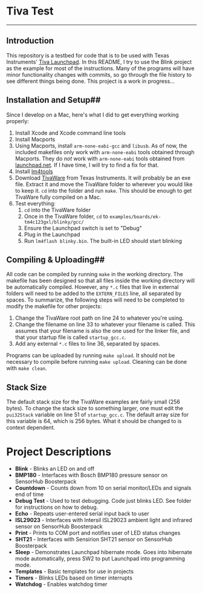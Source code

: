 # Tiva Test #
---
## Introduction ##
This repository is a testbed for code that is to be used with Texas Instruments' [Tiva Launchpad](http://www.ti.com/tool/ek-tm4c123gxl). In this README, I try to use the Blink project as the example for most of the instructions. Many of the programs will have minor functionality changes with commits, so go through the file history to see different things being done. This project is a work in progress...

## Installation and Setup##
Since I develop on a Mac, here's what I did to get everything working properly:

1. Install Xcode and Xcode command line tools
2. Install Macports
3. Using Macports, install ```arm-none-eabi-gcc``` and ```libusb```. As of now, the included makefiles only work with ```arm-none-eabi``` tools obtained through Macports. They do *not* work with ```arm-none-eabi``` tools obtained from [launchpad.net](https://launchpad.net/gcc-arm-embedded). If I have time, I will try to find a fix for that.
4. Install [lm4tools](https://github.com/utzig/lm4tools)
5. Download [TivaWare](http://www.ti.com/tool/sw-tm4c) from Texas Instruments. It will probably be an exe file. Extract it and move the TivaWare folder to wherever you would like to keep it. `cd` into the folder and run `make`. This should be enough to get TivaWare fully compiled on a Mac.
6. Test everything:
	1. `cd` into the TivaWare folder
	2. Once in the TivaWare folder, `cd` to `examples/boards/ek-tm4c123gxl/blinky/gcc/`
	3. Ensure the Launchpad switch is set to "Debug"
	4. Plug in the Launchpad
	5. Run `lm4flash blinky.bin`. The built-in LED should start blinking

## Compiling & Uploading##
All code can be compiled by running ```make``` in the working directory. The makefile has been designed so that all files inside the working directory will be automatically compiled. However, any ```*.c``` files that live in external folders will need to be added to the ```EXTERN_FILES``` line, all separated by spaces. To summarize, the following steps will need to be completed to modify the makefile for other projects:

1. Change the TivaWare root path on line 24 to whatever you're using.
2. Change the filename on line 33 to whatever your filename is called. This assumes that your filename is also the one used for the linker file, and that your startup file is called ```startup_gcc.c```.
3. Add any external ```*.c``` files to line 36, separated by spaces.

Programs can be uploaded by running ```make upload```. It should not be necessary to compile before running ```make upload```. Cleaning can be done with ```make clean```.


## Stack Size ##
The default stack size for the TivaWare examples are fairly small (256 bytes). To change the stack size to something larger, one must edit the `pui32Stack` variable on line 51 of `startup_gcc.c`. The default array size for this variable is 64, which is 256 bytes. What it should be changed to is context dependent.

# Project Descriptions #
*	**Blink** - Blinks an LED on and off
*	**BMP180** - Interfaces with Bosch BMP180 pressure sensor on SensorHub Boosterpack
*	**Countdown** - Counts down from 10 on serial monitor/LEDs and signals end of time
*	**Debug Test** - Used to test debugging. Code just blinks LED. See folder for instructions on how to debug.
*	**Echo** - Repeats user-entered serial input back to user
*	**ISL29023** - Interfaces with Intersil ISL29023 ambient light and infrared sensor on SensorHub Boosterpack
*	**Print** - Prints to COM port and notifies user of LED status changes
*	**SHT21** - Interfaces with Sensirion SHT21 sensor on SensorHub Boosterpack
*	**Sleep** - Demonstrates Launchpad hibernate mode. Goes into hibernate mode automatically, press SW2 to put Launchpad into programming mode.
*	**Templates** - Basic templates for use in projects
*	**Timers** - Blinks LEDs based on timer interrupts
*	**Watchdog** - Enables watchdog timer